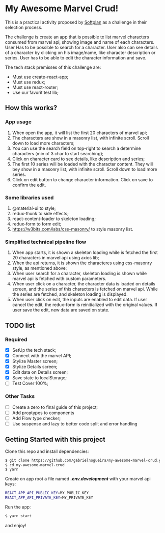 # My Awesome Marvel Crud!

This is a practical activity proposed by [Softplan](https://www.softplan.com.br) as a challenge in their selection process.

The challenge is create an app that is possible to list marvel characters consumed from marvel api, showing image and name of each characters. User Has to be possible to search for a character. User also can see details of a character by clicking on his image/name, like character description or series. User has to be able to edit the character information and save.

The tech stack premisses of this challenge are:

  * Must use create-react-app;
  * Must use redux;
  * Must use react-router;
  * Use our favorit test lib;

## How this works?
### App usage
1. When open the app, it will list the first 20 characters of marvel api;
2. The characters are show in a masonry list, with infinite scroll. Scroll down to load more characters;
3. You can use the search field on top-right to search a determine characters (min of 3 char to start searching);
4. Click on character card to see details, like description and series;
5. The first 10 series will be loaded with the character content. They will bey show in a masonry list, with infinite scroll. Scroll down to load more series. 
6. Click on edit button to change character information. Click on save to confirm the edit.

### Some libraries used
1. @material-ui to style;
2. redux-thunk to side effects;
3. react-content-loader to skeleton loading;
3. redux-form to form edit;
5. https://w3bits.com/labs/css-masonry/ to style masonry list.

### Simplified technical pipeline flow
1. When app starts, it is shown a skeleton loading while is fetched the first 20 characters in marvel api using axios lib;
2. When the api returns, it is shown the characteres using css-masonry style, as mentioned above;
3. When user search for a character, skeleton loading is shown while marvel api is fetched with custom parameters.
4. When user click on a character, the character data is loaded on details screen, and the series of this characters is fetched on marvel api. While the series are fetched, and skeleton loading is displayed.
5. When user click on edit, the inputs are enabled to edit data. If user cancel the edit, the redux-form is reinitialized with the original values. If user save the edit, new data are saved on state.

## TODO list
### Required
- [x] SetUp the tech stack;
- [x] Connect with the marvel API;
- [x] Stylize Master screen;
- [x] Stylize Details screen;
- [x] Edit data on Details screen;
- [x] Save state to localStorage;
- [ ] Test Cover 100%;

### Other Tasks
- [ ] Create a zero to final guide of this project;
- [ ] Add proptypes to components
- [ ] Add Flow type checker;
- [ ] Use suspense and lazy to better code split and error handling

## Getting Started with this project
  Clone this repo and install dependencies:

```bash
$ git clone https://github.com/gabrielnogueira/my-awesome-marvel-crud.git
$ cd my-awesome-marvel-crud
$ yarn
```
  Create on app root a file named <strong><em>.env.development</em></strong> with your marvel api keys:
  
  ```bash
  REACT_APP_API_PUBLIC_KEY=MY_PUBLIC_KEY
  REACT_APP_API_PRIVATE_KEY=MY_PRIVATE_KEY
```

  Run the app:
  
  ```bash
  $ yarn start
  ```
  
  and enjoy!

